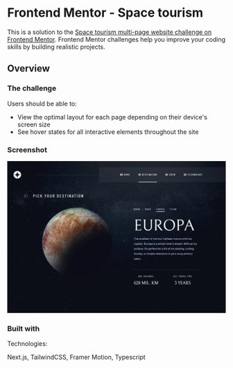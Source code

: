 # Frontend Mentor - Space tourism

This is a solution to the [Space tourism multi-page website challenge on Frontend Mentor](https://www.frontendmentor.io/challenges/space-tourism-multipage-website-gRWj1URZ3). Frontend Mentor challenges help you improve your coding skills by building realistic projects. 

## Overview

### The challenge

Users should be able to:

- View the optimal layout for each page depending on their device's screen size
- See hover states for all interactive elements throughout the site

### Screenshot

![Final version of the website](public/234679577-c55b700a-bbeb-4cbb-a349-5135ee4cd71a.png)



### Built with

Technologies:

Next.js, TailwindCSS, Framer Motion, Typescript
